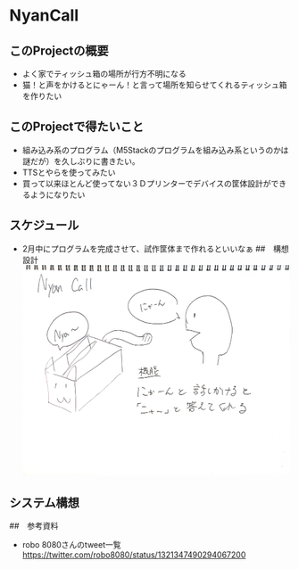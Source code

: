 # NyanCall
## このProjectの概要
- よく家でティッシュ箱の場所が行方不明になる
- 猫！と声をかけるとにゃーん！と言って場所を知らせてくれるティッシュ箱を作りたい
## このProjectで得たいこと
- 組み込み系のプログラム（M5Stackのプログラムを組み込み系というのかは謎だが）を久しぶりに書きたい。
- TTSとやらを使ってみたい
- 買って以来ほとんど使ってない３Ｄプリンターでデバイスの筐体設計ができるようになりたい
## スケジュール
- 2月中にプログラムを完成させて、試作筐体まで作れるといいなぁ
##　構想設計
![picture 1](images/80f3bb03ec580e3e628d1568f2346e5e7012cbdb890b527517ef2fb373526731.jpg)  

## システム構想

##　参考資料
- robo 8080さんのtweet一覧
https://twitter.com/robo8080/status/1321347490294067200
